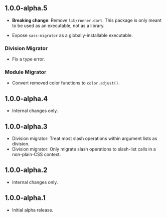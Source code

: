 ## 1.0.0-alpha.5

* **Breaking change**: Remove `lib/runner.dart`. This package is only meant to
  be used as an executable, not as a library.

* Expose `sass-migrator` as a globally-installable executable.

### Division Migrator

* Fix a type error.

### Module Migrator

* Convert removed color functions to `color.adjust()`.

## 1.0.0-alpha.4

* Internal changes only.

## 1.0.0-alpha.3

* Division migrator: Treat most slash operations within argument lists as
  division.
* Division migrator: Only migrate slash operations to slash-list calls in a
  non-plain-CSS context.

## 1.0.0-alpha.2

* Internal changes only.

## 1.0.0-alpha.1

* Initial alpha release.
